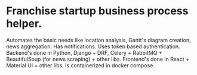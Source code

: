 # Franchise startup business process helper.
Automates the basic needs like location analysis, Gantt's diagram creation, news aggregation. Has notifications. Uses token based authentication. 
Backend's done in Python, Django + DRF, Celery + RabbitMQ + BeautifulSoup (for news scraping) + other libs.
Frontend's done in React + Material UI + other libs.
Is containerized in docker compose.

